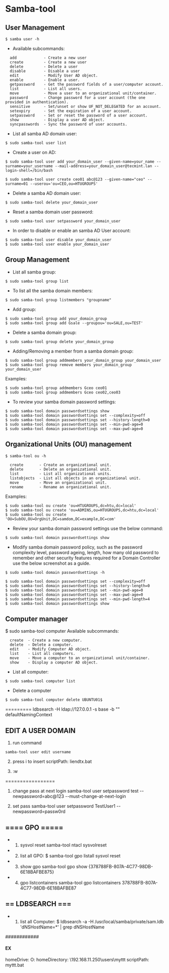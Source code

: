 
# Samba-tool

## User Management

```
$ samba user -h
```
- Available subcommands:
```
  add            - Create a new user
  create         - Create a new user
  delete         - Delete a user
  disable        - Disable a user
  edit           - Modify User AD object.
  enable         - Enable a user.
  getpassword    - Get the password fields of a user/computer account.
  list           - List all users.
  move           - Move a user to an organizational unit/container.
  password       - Change password for a user account (the one provided in authentication).
  sensitive      - Set/unset or show UF_NOT_DELEGATED for an account.
  setexpiry      - Set the expiration of a user account.
  setpassword    - Set or reset the password of a user account.
  show           - Display a user AD object.
  syncpasswords  - Sync the password of user accounts.
```

- List all samba AD domain user:
```
$ sudo samba-tool user list
```
- Create a user on AD:
```
$ sudo samba-tool user add your_domain_user --given-name=your_name --surname=your_username --mail-address=your_domain_user@tecmint.lan --login-shell=/bin/bash
```
```
$ sudo samba-tool user create ceo01 abc@123 --given-name="ceo" --surname=01 --userou='ou=CEO,ou=HTUGROUPS'
```
- Delete a samba AD domain user:
```
$ sudo samba-tool delete your_domain_user
```
- Reset a samba domain user password:
```
$ sudo samba-tool user setpassword your_domain_user
```
- In order to disable or enable an samba AD User account:
```
$ sudo samba-tool user disable your_domain_user
$ sudo samba-tool user enable your_domain_user
```
##  Group Management 

- List all samba group:
```
$ sudo samba-tool group list
```
- To list all the samba domain members:
```
$ sudo samba-tool group listmembers "groupname"
```
- Add group:
```
$ sudo samba-tool group add your_domain_group
$ sudo samba-tool group add Gsale --groupou='ou=SALE,ou=TEST'
```
- Delete a samba domain group:
```
$ sudo samba-tool group delete your_domain_group
```
- Adding/Removing a member from a samba domain group:
```
$ sudo samba-tool group addmembers your_domain_group your_domain_user
$ sudo samba-tool group remove members your_domain_group your_domain_user
```
Examples:
```
$ sudo samba-tool group addmembers Gceo ceo01 
$ sudo samba-tool group addmembers Gceo ceo02,ceo03
```
- To review your samba domain password settings:
```
$ sudo samba-tool domain passwordsettings show
$ sudo samba-tool domain passwordsettings set --complexity=off
$ sudo samba-tool domain passwordsettings set --history-length=0
$ sudo samba-tool domain passwordsettings set --min-pwd-age=0
$ sudo samba-tool domain passwordsettings set --max-pwd-age=0
```
## Organizational Units (OU) management

```
$ samba-tool ou -h

```
```
  create       - Create an organizational unit.
  delete       - Delete an organizational unit.
  list         - List all organizational units.
  listobjects  - List all objects in an organizational unit.
  move         - Move an organizational unit.
  rename       - Rename an organizational unit.
```
Examples:
```
$ sudo samba-tool ou create 'ou=HTUGROUPS,dc=htu,dc=local'
$ sudo samba-tool ou create 'ou=ADMINS,ou=HTUGROUPS,dc=htu,dc=local'
$ sudo samba-tool ou create 'OU=SubOU,OU=OrgUnit,DC=samdom,DC=example,DC=com'
```
- Review your samba domain password settings use the below command:
```
$ sudo samba-tool domain passwordsettings show
```
- Modify samba domain password policy, such as the password complexity level, password ageing, length, how many old password to remember and other security features required for a Domain Controller use the below screenshot as a guide.
```
$ sudo samba-tool domain passwordsettings -h 

$ sudo samba-tool domain passwordsettings set --complexity=off
$ sudo samba-tool domain passwordsettings set --history-length=0
$ sudo samba-tool domain passwordsettings set --min-pwd-age=0
$ sudo samba-tool domain passwordsettings set --max-pwd-age=0
$ sudo samba-tool domain passwordsettings set --min-pwd-length=4
$ sudo samba-tool domain passwordsettings show
```
## Computer manager
$ sudo samba-tool computer
Available subcommands:
```
  create  - Create a new computer.
  delete  - Delete a computer.
  edit    - Modify Computer AD object.
  list    - List all computers.
  move    - Move a computer to an organizational unit/container.
  show    - Display a computer AD object.
```
- List all computer:
```
$ sudo samba-tool computer list
```
- Delete a computer
```
$ sudo samba-tool computer delete UBUNTU01$
```
=========
ldbsearch -H ldap://127.0.0.1 -s base -b "" defaultNamingContext

## EDIT A USER DOMAIN
1. run command
```
samba-tool user edit username
```
2. press i to insert 
scriptPath: liendtx.bat

3. :w

=================
1. change pass at next login
samba-tool user setpassword test --newpassword=abc@123 --must-change-at-next-login

2. set pass
samba-tool user setpassword TestUser1 --newpassword=passw0rd

## ==== GPO =====
- 1. sysvol reset
samba-tool ntacl sysvolreset

- 2. list all GPO:
 $ samba-tool gpo listall
sysvol reset

- 3. show gpo
samba-tool gpo show {378788FB-807A-4C77-98DB-6E18BAFBE875}

- 4. gpo listcontainers
samba-tool gpo listcontainers 378788FB-807A-4C77-98DB-6E18BAFBE87


## == LDBSEARCH ===

- 1. list all Computer:
$ ldbsearch -a -H /usr/local/samba/private/sam.ldb 'dNSHostName=*' | grep dNSHostName


############
#### EX ####

homeDrive: O:
homeDirectory: \\192.168.11.250\users\myttt
scriptPath: myttt.bat

